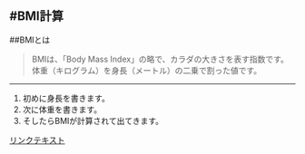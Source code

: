 #BMI計算
---
##BMIとは
> BMIは、「Body Mass Index」の略で、カラダの大きさを表す指数です。
> 体重（キログラム）を身長（メートル）の二乗で割った値です。
---
1. 初めに身長を書きます。
2. 次に体重を書きます。
3. そしたらBMIが計算されて出てきます。

[リンクテキスト](https://tanita.zendesk.com/hc/ja/articles/360010024973-BMI%E3%81%A8%E3%81%AF%E4%BD%95%E3%81%A7%E3%81%99%E3%81%8B-)
